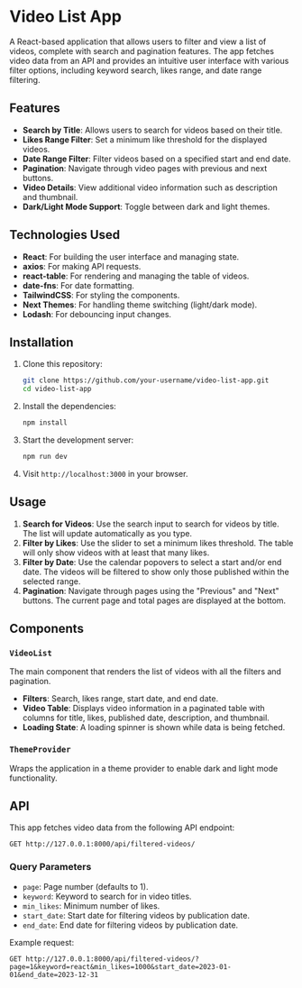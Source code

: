 
# Video List App

A React-based application that allows users to filter and view a list of videos, complete with search and pagination features. The app fetches video data from an API and provides an intuitive user interface with various filter options, including keyword search, likes range, and date range filtering.

## Features

- **Search by Title**: Allows users to search for videos based on their title.
- **Likes Range Filter**: Set a minimum like threshold for the displayed videos.
- **Date Range Filter**: Filter videos based on a specified start and end date.
- **Pagination**: Navigate through video pages with previous and next buttons.
- **Video Details**: View additional video information such as description and thumbnail.
- **Dark/Light Mode Support**: Toggle between dark and light themes.

## Technologies Used

- **React**: For building the user interface and managing state.
- **axios**: For making API requests.
- **react-table**: For rendering and managing the table of videos.
- **date-fns**: For date formatting.
- **TailwindCSS**: For styling the components.
- **Next Themes**: For handling theme switching (light/dark mode).
- **Lodash**: For debouncing input changes.

## Installation

1. Clone this repository:
   ```bash
   git clone https://github.com/your-username/video-list-app.git
   cd video-list-app
   ```

2. Install the dependencies:
   ```bash
   npm install
   ```

3. Start the development server:
   ```bash
   npm run dev
   ```

4. Visit `http://localhost:3000` in your browser.

## Usage

1. **Search for Videos**: Use the search input to search for videos by title. The list will update automatically as you type.
2. **Filter by Likes**: Use the slider to set a minimum likes threshold. The table will only show videos with at least that many likes.
3. **Filter by Date**: Use the calendar popovers to select a start and/or end date. The videos will be filtered to show only those published within the selected range.
4. **Pagination**: Navigate through pages using the "Previous" and "Next" buttons. The current page and total pages are displayed at the bottom.

## Components

### `VideoList`

The main component that renders the list of videos with all the filters and pagination.

- **Filters**: Search, likes range, start date, and end date.
- **Video Table**: Displays video information in a paginated table with columns for title, likes, published date, description, and thumbnail.
- **Loading State**: A loading spinner is shown while data is being fetched.

### `ThemeProvider`

Wraps the application in a theme provider to enable dark and light mode functionality.

## API

This app fetches video data from the following API endpoint:
```
GET http://127.0.0.1:8000/api/filtered-videos/
```

### Query Parameters

- `page`: Page number (defaults to 1).
- `keyword`: Keyword to search for in video titles.
- `min_likes`: Minimum number of likes.
- `start_date`: Start date for filtering videos by publication date.
- `end_date`: End date for filtering videos by publication date.

Example request:
```
GET http://127.0.0.1:8000/api/filtered-videos/?page=1&keyword=react&min_likes=1000&start_date=2023-01-01&end_date=2023-12-31
```

